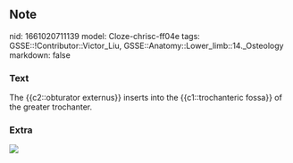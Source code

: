 ## Note
nid: 1661020711139
model: Cloze-chrisc-ff04e
tags: GSSE::!Contributor::Victor_Liu, GSSE::Anatomy::Lower_limb::14._Osteology
markdown: false

### Text
The {{c2::obturator externus}} inserts into the {{c1::trochanteric fossa}} of the greater trochanter.

### Extra
<img src="paste-f68610c042d81aa5227e476cefd4fa68e0dfd74f.jpg">
